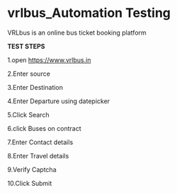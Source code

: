 # vrlbus_Automation Testing
VRLbus is an online bus ticket booking platform
 
 **TEST STEPS**
 
 1.open https://www.vrlbus.in
 
 2.Enter source
 
 3.Enter Destination
 
 4.Enter Departure using datepicker
 
 5.Click Search
 
 6.click Buses on contract
 
 7.Enter Contact details
 
 8.Enter Travel details
 
 9.Verify Captcha
 
 10.Click Submit
 
